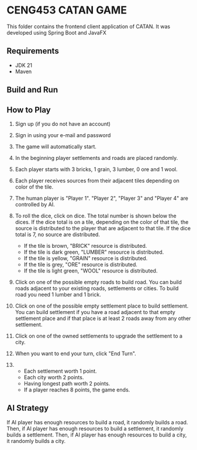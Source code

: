 # CENG453 CATAN GAME

This folder contains the frontend client application of CATAN. It was developed using Spring Boot and JavaFX

## Requirements

- JDK 21
- Maven

## Build and Run

## How to Play

1. Sign up (if you do not have an account)
2. Sign in using your e-mail and password
3. The game will automatically start.
4. In the beginning player settlements and roads are placed randomly.
5. Each player starts with 3 bricks, 1 grain, 3 lumber, 0 ore and 1 wool.
6. Each player receives sources from their adjacent tiles depending on color of the tile.
7. The human player is "Player 1". "Player 2", "Player 3" and "Player 4" are controlled by AI.
8. To roll the dice, click on dice. The total number is shown below the dices. 
If the dice total is on a tile, depending on the color of that tile, 
the source is distributed to the player that are adjacent to that tile.
If the dice total is 7, no source are distributed.   

   - If the tile is brown, "BRICK" resource is distributed.
   - If the tile is dark green, "LUMBER" resource is distributed.
   - If the tile is yellow, "GRAIN" resource is distributed.
   - If the tile is grey, "ORE" resource is distributed.
   - If the tile is light green, "WOOL" resource is distributed.

9. Click on one of the possible empty roads to build road.
You can build roads adjacent to your existing roads, settlements or cities. To build road
you need 1 lumber and 1 brick.
10. Click on one of the possible empty settlement place to build settlement.
You can build settlement if you have a road adjacent to that empty settlement place and if that place
is at least 2 roads away from any other settlement.
11. Click on one of the owned settlements to upgrade the settlement to a city.
12. When you want to end your turn, click "End Turn".
13. - Each settlement worth 1 point.
    - Each city worth 2 points.
    - Having longest path worth 2 points.
    - If a player reaches 8 points, the game ends.

## AI Strategy
If AI player has enough resources to build a road, it randomly builds a road. Then,
if AI player has enough resources to build a settlement, it randomly builds a settlement. Then,
if AI player has enough resources to build a city, it randomly builds a city.